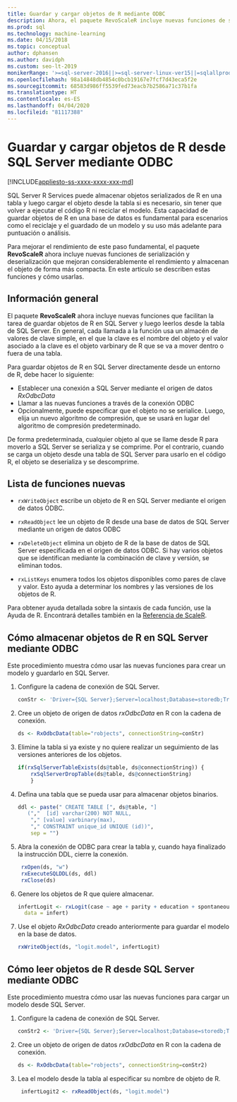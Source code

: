 ```yaml
---
title: Guardar y cargar objetos de R mediante ODBC
description: Ahora, el paquete RevoScaleR incluye nuevas funciones de serialización y deserialización que mejoran considerablemente el rendimiento y almacenan el objeto de forma más compacta.
ms.prod: sql
ms.technology: machine-learning
ms.date: 04/15/2018
ms.topic: conceptual
author: dphansen
ms.author: davidph
ms.custom: seo-lt-2019
monikerRange: '>=sql-server-2016||>=sql-server-linux-ver15||=sqlallproducts-allversions'
ms.openlocfilehash: 98a14848db4854c0bcb19167e7fcf7d43eca5f2e
ms.sourcegitcommit: 68583d986ff5539fed73eacb7b2586a71c37b1fa
ms.translationtype: HT
ms.contentlocale: es-ES
ms.lasthandoff: 04/04/2020
ms.locfileid: "81117388"
---
```

# <a name="save-and-load-r-objects-from-sql-server-using-odbc"></a>Guardar y cargar objetos de R desde SQL Server mediante ODBC
[!INCLUDE[appliesto-ss-xxxx-xxxx-xxx-md](../../includes/appliesto-ss-xxxx-xxxx-xxx-md.md)]

SQL Server R Services puede almacenar objetos serializados de R en una tabla y luego cargar el objeto desde la tabla si es necesario, sin tener que volver a ejecutar el código R ni reciclar el modelo. Esta capacidad de guardar objetos de R en una base de datos es fundamental para escenarios como el reciclaje y el guardado de un modelo y su uso más adelante para puntuación o análisis.

Para mejorar el rendimiento de este paso fundamental, el paquete **RevoScaleR** ahora incluye nuevas funciones de serialización y deserialización que mejoran considerablemente el rendimiento y almacenan el objeto de forma más compacta. En este artículo se describen estas funciones y cómo usarlas.

## <a name="overview"></a>Información general

El paquete **RevoScaleR** ahora incluye nuevas funciones que facilitan la tarea de guardar objetos de R en SQL Server y luego leerlos desde la tabla de SQL Server. En general, cada llamada a la función usa un almacén de valores de clave simple, en el que la clave es el nombre del objeto y el valor asociado a la clave es el objeto varbinary de R que se va a mover dentro o fuera de una tabla.

Para guardar objetos de R en SQL Server directamente desde un entorno de R, debe hacer lo siguiente:

+ Establecer una conexión a SQL Server mediante el origen de datos *RxOdbcData*
+ Llamar a las nuevas funciones a través de la conexión ODBC
+ Opcionalmente, puede especificar que el objeto no se serialice. Luego, elija un nuevo algoritmo de compresión, que se usará en lugar del algoritmo de compresión predeterminado.

De forma predeterminada, cualquier objeto al que se llame desde R para moverlo a SQL Server se serializa y se comprime. Por el contrario, cuando se carga un objeto desde una tabla de SQL Server para usarlo en el código R, el objeto se deserializa y se descomprime.

## <a name="list-of-new-functions"></a>Lista de funciones nuevas

- `rxWriteObject` escribe un objeto de R en SQL Server mediante el origen de datos ODBC.

- `rxReadObject` lee un objeto de R desde una base de datos de SQL Server mediante un origen de datos ODBC

- `rxDeleteObject` elimina un objeto de R de la base de datos de SQL Server especificada en el origen de datos ODBC. Si hay varios objetos que se identifican mediante la combinación de clave y versión, se eliminan todos.

- `rxListKeys` enumera todos los objetos disponibles como pares de clave y valor. Esto ayuda a determinar los nombres y las versiones de los objetos de R.

Para obtener ayuda detallada sobre la sintaxis de cada función, use la Ayuda de R. Encontrará detalles también en la [Referencia de ScaleR](https://docs.microsoft.com/r-server/r-reference/revoscaler/revoscaler).

## <a name="how-to-store-r-objects-in-sql-server-using-odbc"></a>Cómo almacenar objetos de R en SQL Server mediante ODBC

Este procedimiento muestra cómo usar las nuevas funciones para crear un modelo y guardarlo en SQL Server.

1. Configure la cadena de conexión de SQL Server.
   ```R
   conStr <- 'Driver={SQL Server};Server=localhost;Database=storedb;Trusted_Connection=true'
   ```
2. Cree un objeto de origen de datos *rxOdbcData* en R con la cadena de conexión.
   ```R
   ds <- RxOdbcData(table="robjects", connectionString=conStr)
   ```

3. Elimine la tabla si ya existe y no quiere realizar un seguimiento de las versiones anteriores de los objetos.

   ```R
   if(rxSqlServerTableExists(ds@table, ds@connectionString)) {
       rxSqlServerDropTable(ds@table, ds@connectionString)
       }
   ```
   
4. Defina una tabla que se pueda usar para almacenar objetos binarios.

   ```R
   ddl <- paste(" CREATE TABLE [", ds@table, "] 
      (","  [id] varchar(200) NOT NULL,
       "," [value] varbinary(max),
       "," CONSTRAINT unique_id UNIQUE (id))", 
       sep = "") 
   ```
5. Abra la conexión de ODBC para crear la tabla y, cuando haya finalizado la instrucción DDL, cierre la conexión.

   ```R
    rxOpen(ds, "w") 
    rxExecuteSQLDDL(ds, ddl) 
    rxClose(ds)
    ```
6. Genere los objetos de R que quiere almacenar.

   ```R
   infertLogit <- rxLogit(case ~ age + parity + education + spontaneous + induced, 
     data = infert)
   ```
6. Use el objeto *RxOdbcData* creado anteriormente para guardar el modelo en la base de datos.

   ```R
   rxWriteObject(ds, "logit.model", infertLogit)
   ```

## <a name="how-to-read-r-objects-from-sql-server-using-odbc"></a>Cómo leer objetos de R desde SQL Server mediante ODBC

Este procedimiento muestra cómo usar las nuevas funciones para cargar un modelo desde SQL Server.

1. Configure la cadena de conexión de SQL Server.

   ```R
   conStr2 <- 'Driver={SQL Server};Server=localhost;Database=storedb;Trusted_Connection=true'
   ```
2. Cree un objeto de origen de datos *rxOdbcData* en R con la cadena de conexión.

   ```R
   ds <- RxOdbcData(table="robjects", connectionString=conStr2)
   ```
3. Lea el modelo desde la tabla al especificar su nombre de objeto de R.

   ```R
    infertLogit2 <- rxReadObject(ds, "logit.model")
   ```

